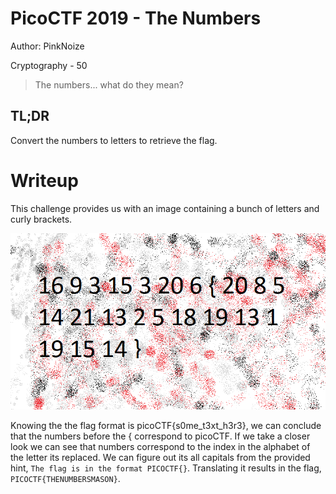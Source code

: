 # PicoCTF 2019 - The Numbers
Author: PinkNoize

Cryptography - 50

> The numbers... what do they mean?

## TL;DR

Convert the numbers to letters to retrieve the flag.

# Writeup

This challenge provides us with an image containing a bunch of letters and curly brackets.

![](assets/theNumbers.png)

Knowing the the flag format is picoCTF{s0me_t3xt_h3r3}, we can conclude that the numbers before the { correspond to picoCTF. If we take a closer look we can see that numbers correspond to the index in the alphabet of the letter its replaced. We can figure out its all capitals from the provided hint, `The flag is in the format PICOCTF{}`. Translating it results in the flag, `PICOCTF{THENUMBERSMASON}`.